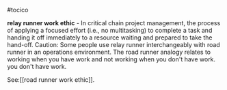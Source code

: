 #tocico

<b>relay runner work ethic</b> - In critical chain project management, the process of applying a focused effort (i.e., no multitasking) to complete a task and handing it off immediately to a resource waiting and prepared to take the hand-off. 
Caution: Some people use relay runner interchangeably with road runner in an operations environment.  The road runner analogy relates to working when you have work and not working when you don't have work. you don't have work. 



See:[[road runner work ethic]].



